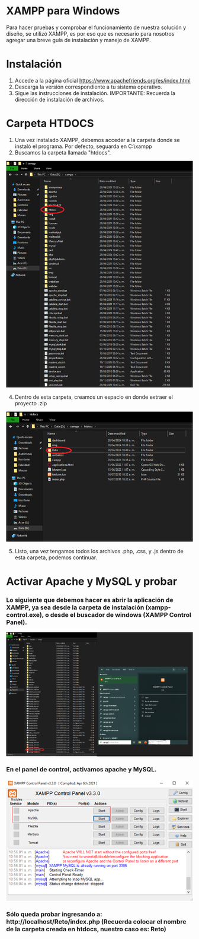 # XAMPP para Windows
Para hacer pruebas y comprobar el funcionamiento de nuestra solución y diseño, se utilizó XAMPP, es por eso que es necesario para nosotros agregar una breve guía de instalación y manejo de XAMPP.

# Instalación
1. Accede a la página oficial https://www.apachefriends.org/es/index.html
2. Descarga la versión correspondiente a tu sistema operativo.
3. Sigue las instrucciones de instalación. IMPORTANTE: Recuerda la dirección de instalación de archivos.

# Carpeta HTDOCS
1. Una vez instalado XAMPP, debemos acceder a la carpeta donde se instaló el programa. Por defecto, seguarda en C:\xampp
2. Buscamos la carpeta llamada "htdocs".

![alt text](https://github.com/RetoMotorLeads2024/RetoMotorLeads2024/blob/main/xampp.png)

4. Dentro de esta carpeta, creamos un espacio en donde extraer el proyecto .zip

![alt text](https://github.com/RetoMotorLeads2024/RetoMotorLeads2024/blob/main/htdocs.png)

5. Listo, una vez tengamos todos los archivos .php, .css, y .js dentro de esta carpeta, podemos continuar.

# Activar Apache y MySQL y probar
### Lo siguiente que debemos hacer es abrir la aplicación de XAMPP, ya sea desde la carpeta de instalación (xampp-control.exe), o desde el buscador de windows (XAMPP Control Panel).

![alt text](https://github.com/RetoMotorLeads2024/RetoMotorLeads2024/blob/main/controlPanel.png)

### En el panel de control, activamos apache y MySQL.

![alt text](https://github.com/RetoMotorLeads2024/RetoMotorLeads2024/blob/main/apache.png)

### Sólo queda probar ingresando a: http://localhost/Reto/index.php  (Recuerda colocar el nombre de la carpeta creada en htdocs, nuestro caso es: Reto)




